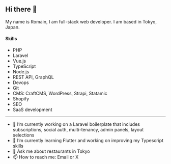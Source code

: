 ## Hi there 👋

My name is Romain, I am full-stack web developer.
I am based in Tokyo, Japan.

#### Skills

- PHP
- Laravel
- Vue.js
- TypeScript
- Node.js
- REST API, GraphQL
- Devops
- Git
- CMS: CraftCMS, WordPress, Strapi, Statamic
- Shopify
- SEO
- SaaS development

<hr>

- 🔭 I’m currently working on a Laravel boilerplate that includes subscriptions, social auth, multi-tenancy, admin panels, layout selections
- 🌱 I’m currently learning Flutter and working on improving my Typescript skills
- 💬 Ask me about restaurants in Tokyo
- 📫 How to reach me: Email or X

